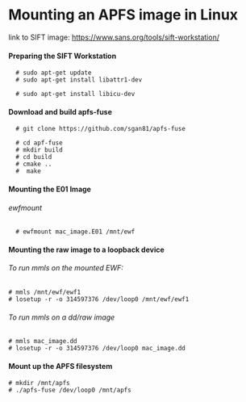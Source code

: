 # Mounting an APFS image in Linux

  link to SIFT image: https://www.sans.org/tools/sift-workstation/

#### Preparing the SIFT Workstation
```
  # sudo apt-get update
  # sudo apt-get install libattr1-dev

  # sudo apt-get install libicu-dev
```
#### Download and build apfs-fuse
```
  # git clone https://github.com/sgan81/apfs-fuse

  # cd apf-fuse
  # mkdir build
  # cd build
  # cmake ..
  #  make
```
#### Mounting the E01 Image

###### ewfmount <image name> <mount point>
```
  # ewfmount mac_image.E01 /mnt/ewf
```
#### Mounting the raw image to a loopback device

###### To run mmls on the mounted EWF:
  ```
  # mmls /mnt/ewf/ewf1
  # losetup -r -o 314597376 /dev/loop0 /mnt/ewf/ewf1
```
###### To run mmls on a dd/raw image
  ```
  # mmls mac_image.dd
  # losetup -r -o 314597376 /dev/loop0 mac_image.dd
  ```
#### Mount up the APFS filesystem
  ```
  # mkdir /mnt/apfs
  # ./apfs-fuse /dev/loop0 /mnt/apfs
```

